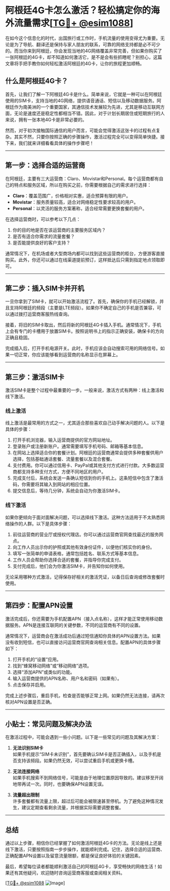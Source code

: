 # 阿根廷4G卡怎么激活？轻松搞定你的海外流量需求[[TG💪+ @esim1088](https://t.me/s/esim1088)]

在如今这个信息化的时代，出国旅行或工作时，手机流量的使用变得尤为重要。无论是为了导航、翻译还是保持与家人朋友的联系，可靠的网络支持都是必不可少的。而当你来到阿根廷，你会发现当地的4G网络覆盖非常完善，但如果你购买了一张阿根廷的4G卡，却不知道如何激活它，是不是会有些抓瞎呢？别担心，这篇文章将手把手教你如何轻松激活阿根廷的4G卡，让你的旅程更加顺畅。

## 什么是阿根廷4G卡？

首先，让我们了解一下阿根廷4G卡是什么。简单来说，它就是一种可以在阿根廷使用的SIM卡，支持当地的4G网络，提供语音通话、短信以及移动数据服务。阿根廷作为南美洲的一个重要国家，其通信技术发展较为先进，尤其是移动互联网方面，无论是速度还是稳定性都相当不错。因此，对于计划长期居住或短期旅行的人来说，拥有一张本地4G卡是非常必要的。

然而，对于初次接触国际通信的用户而言，可能会觉得激活这张卡的过程有点复杂。其实不然，只要你按照正确的步骤操作，激活过程完全可以变得简单快捷。接下来，我们就来详细看看具体的操作步骤吧！

---

## 第一步：选择合适的运营商

在阿根廷，主要有三大运营商：Claro、Movistar和Personal。每个运营商都有自己的特点和服务区域，所以在购买之前，你需要根据自己的需求进行选择：

- **Claro**：覆盖范围广，价格相对实惠，适合预算有限的用户。
- **Movistar**：服务质量较高，适合对网络稳定性要求较高的用户。
- **Personal**：以灵活的服务方案著称，适合经常需要更换套餐的用户。

在选择运营商时，可以参考以下几点：
1. 你的目的地是否在该运营商的主要服务区域内？
2. 是否有适合你需求的流量套餐？
3. 是否能提供良好的客户支持？

通常情况下，在机场或者大型商场内都可以找到这些运营商的柜台，方便游客直接购买。此外，你还可以通过在线渠道提前预订，这样抵达后只需到指定地点领取即可。

---

## 第二步：插入SIM卡并开机

一旦你拿到了SIM卡，就可以开始激活流程了。首先，确保你的手机已经解锁，并且支持阿根廷的频段（主要是LTE频段）。如果你不确定自己的手机是否兼容，可以通过拨打运营商客服热线查询。

接着，将旧的SIM卡取出，然后将新的阿根廷4G卡插入手机。通常情况下，手机上会有专门的卡槽用于放置SIM卡。按照说明书上的指示正确安装，确保卡的方向正确且稳固。

完成插入后，打开手机电源开关。此时，手机应该会自动搜索可用的网络信号。如果一切正常，你应该能够看到运营商的名称显示在屏幕上。

---

## 第三步：激活SIM卡

激活SIM卡是整个过程中最重要的一步。一般来说，激活方式有两种：线上激活和线下激活。

### 线上激活

线上激活是最常用的方式之一，尤其适合那些喜欢自己动手解决问题的人。以下是具体的步骤：

1. 打开手机浏览器，输入运营商提供的官方网站地址。
2. 登录账户或注册新账户。通常需要填写手机号码、邮箱等基本信息。
3. 在网站上选择适合你的套餐计划。阿根廷的运营商通常会提供多种套餐供用户选择，包括基础通话套餐、流量套餐以及混合套餐。
4. 支付费用。你可以通过信用卡、PayPal或其他支付方式进行付款。大多数运营商都支持多种支付方式，方便不同地区的用户。
5. 完成支付后，系统会发送一条确认短信到你的手机上。这条短信中包含了激活码，你需要将其输入到网站的相应位置。
6. 提交信息后，等待几分钟，系统会自动为你激活SIM卡。

### 线下激活

如果你更倾向于面对面解决问题，可以选择线下激活。这种方法适用于不太熟悉网络操作的人群。以下是具体步骤：

1. 前往运营商的营业厅或授权代理店。你可以通过运营商官网查找最近的服务网点。
2. 向工作人员出示你的护照或其他有效身份证件，以便他们核实你的身份。
3. 填写一张简单的申请表格，通常包括姓名、联系方式等基本信息。
4. 工作人员会帮助你选择合适的套餐，并指导你完成支付。
5. 支付完成后，他们会为你激活SIM卡，并告知你如何使用。

无论采用哪种方式激活，记得保存好相关的激活凭证，以备日后查询或修改套餐时使用。

---

## 第四步：配置APN设置

激活完成后，你还需要为手机配置APN（接入点名称），这样才能正常使用移动数据服务。APN是连接互联网的关键参数，不同的运营商有不同的设置。

通常情况下，运营商会在激活成功后通过短信通知你具体的APN设置方法。如果没有收到短信，也可以直接访问运营商官网查询相关信息。配置APN的具体步骤如下：

1. 打开手机的“设置”应用。
2. 找到“蜂窝移动网络”或“移动网络”选项。
3. 选择“添加APN”或类似的功能。
4. 输入运营商提供的APN名称、用户名和密码（如果有）。
5. 点击保存并启用。

完成上述步骤后，重启手机，检查是否能够正常上网。如果仍然无法连接，请再次核对APN设置是否正确。

---

## 小贴士：常见问题及解决办法

在激活过程中，可能会遇到一些小问题。以下是一些常见的问题及其解决方案：

1. **无法识别SIM卡**  
   如果手机提示“SIM卡未识别”，首先要确认SIM卡是否正确插入，以及手机是否支持该频段。如果仍然无效，可以尝试重启手机或更换卡槽。

2. **无法连接网络**  
   如果手机搜索不到网络信号，可能是由于地理位置原因导致的。建议移至开阔地带再试一次。同时，也要确保APN设置无误。

3. **流量超出限制**  
   许多套餐都有流量上限，超过后可能会被限速甚至停机。为了避免这种情况发生，建议定期查看剩余流量，并根据实际需要调整套餐。

---

## 总结

通过以上步骤，相信你已经掌握了如何激活阿根廷4G卡的方法。无论是线上还是线下激活，只要按照指南一步步操作，就能顺利完成。记住，选择合适的运营商、正确配置APN设置以及留意流量限额，都是保证良好体验的关键因素。

最后，希望每位读者都能顺利激活自己的阿根廷4G卡，享受畅快的网络生活！如果还有其他疑问，欢迎随时咨询运营商客服或查阅相关资料。

[[TG💪+ @esim1088](https://t.me/s/esim1088) ![Image](https://i.postimg.cc/4NQfJmqS/Snipaste-2025-05-13-00-14-12.png)]